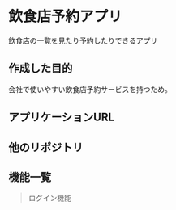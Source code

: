#  飲食店予約アプリ  
飲食店の一覧を見たり予約したりできるアプリ


##  作成した目的
会社で使いやすい飲食店予約サービスを持つため。  

##  アプリケーションURL  

##  他のリポジトリ  

##  機能一覧
>ログイン機能
